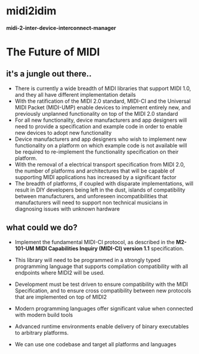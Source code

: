 # midi2idim
#### midi-2-inter-device-interconnect-manager




# The Future of MIDI
## it's a jungle out there..

- There is currently a wide breadth of MIDI libraries that support MIDI 1.0, and they all have different implementation details
- With the ratification of the MIDI 2.0 standard, MIDI-CI and  the Universal MIDI Packet (MIDI-UMP) enable devices to implement entirely new, and previously unplanned functionality on top of the MIDI 2.0 standard
- For all new functionality, device manufacturers and app designers will need to provide a specification and example code in order to enable new devices to adopt new functionality
- Device manufacturers and app designers who wish to implement new functionality on a platform on which example code is not available will be required to re-implement the functionality specification on their platform.
- With the removal of a electrical transport specification from MIDI 2.0, the number of platforms and architectures that will be capable of supporting MIDI applications has increased by a significant factor
- The breadth of platforms, if coupled with disparate implementations, will result in DIY developers being left in the dust, islands of compatibility between manufacturers, and unforeseen incompatibilities that manufacturers will need to support non technical musicians in diagnosing issues with unknown hardware

## what could we do?
- Implement the fundamental MIDI-CI protocol, as described in the **M2-101-UM MIDI Capabilities Inquiry (MIDI-CI) version 1.1** specification. 
- This library will need to be programmed in a strongly typed programming language that supports compilation compatibility with all endpoints where MIDI2 will be used. 
- Development must be test driven to ensure compatibility with the MIDI Specification, and to ensure cross compatibility between new protocols that are implemented on top of MIDI2


- Modern programming languages offer significant value when connected with modern build tools
- Advanced runtime environments enable delivery of binary executables to arbitrary platforms.
- We can use one codebase and target all platforms and languages


